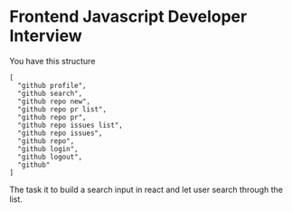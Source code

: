 # Frontend Javascript Developer Interview

You have this structure

```
[
  "github profile",
  "github search",
  "github repo new",
  "github repo pr list",
  "github repo pr",
  "github repo issues list",
  "github repo issues",
  "github repo",
  "github login",
  "github logout",
  "github"
]
```

The task it to build a search input in react and let user search through the list.
